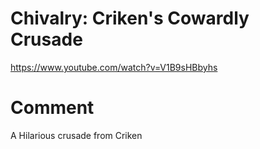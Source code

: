 # Chivalry: Criken's Cowardly Crusade
https://www.youtube.com/watch?v=V1B9sHBbyhs

# Comment
A Hilarious crusade from Criken

